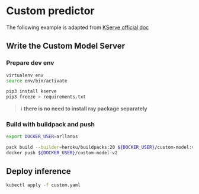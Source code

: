 # Custom predictor
The following example is adapted from [KServe official doc](https://kserve.github.io/website/modelserving/v1beta1/custom/custom_model/)

## Write the Custom Model Server
### Prepare dev env
```sh
virtualenv env
source env/bin/activate

pip3 install kserve
pip3 freeze > requirements.txt
```
> ℹ️ **there is no need to install ray package separately**

### Build with buildpack and push
```sh
export DOCKER_USER=arllanos

pack build --builder=heroku/buildpacks:20 ${DOCKER_USER}/custom-model:v2
docker push ${DOCKER_USER}/custom-model:v2

```
## Deploy inference
```sh
kubectl apply -f custom.yaml
```